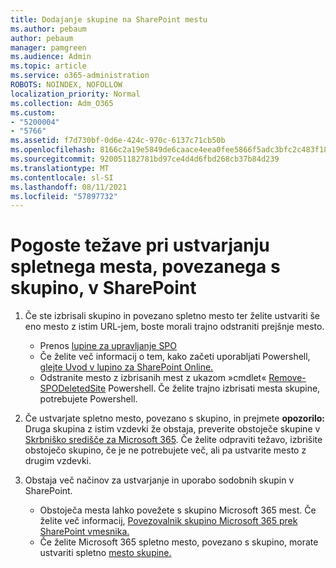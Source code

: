 ```yaml
---
title: Dodajanje skupine na SharePoint mestu
ms.author: pebaum
author: pebaum
manager: pamgreen
ms.audience: Admin
ms.topic: article
ms.service: o365-administration
ROBOTS: NOINDEX, NOFOLLOW
localization_priority: Normal
ms.collection: Adm_O365
ms.custom:
- "5200004"
- "5766"
ms.assetid: f7d730bf-0d6e-424c-970c-6137c71cb50b
ms.openlocfilehash: 8166c2a19e5849de6caace4eea0fee5866f5adc3bfc2c483f18fc788c1bf2fa9
ms.sourcegitcommit: 920051182781bd97ce4d4d6fbd268cb37b84d239
ms.translationtype: MT
ms.contentlocale: sl-SI
ms.lasthandoff: 08/11/2021
ms.locfileid: "57897732"
---
```

# <a name="common-issues-when-creating-a-group-connected-site-in-sharepoint"></a>Pogoste težave pri ustvarjanju spletnega mesta, povezanega s skupino, v SharePoint

1. Če ste izbrisali skupino in povezano spletno mesto ter želite ustvariti še eno mesto z istim URL-jem, boste morali trajno odstraniti prejšnje mesto.

   - Prenos [lupine za upravljanje SPO](https://support.office.com/article/introduction-to-the-sharepoint-online-management-shell-c16941c3-19b4-4710-8056-34c034493429)
   - Če želite več informacij o tem, kako začeti uporabljati Powershell, [glejte Uvod v lupino za SharePoint Online.](https://docs.microsoft.com/powershell/module/sharepoint-online/remove-sposite)
   - Odstranite mesto z izbrisanih mest z ukazom »cmdlet« [Remove-SPODeletedSite](https://docs.microsoft.com/powershell/module/sharepoint-online/remove-sposite?view=sharepoint-ps) Powershell. Če želite trajno izbrisati mesta skupine, potrebujete Powershell.

1. Če ustvarjate spletno mesto, povezano s skupino, in prejmete **opozorilo:** Druga skupina z istim vzdevki že obstaja, preverite obstoječe skupine v [Skrbniško središče za Microsoft 365](https://admin.microsoft.com/AdminPortal/Home#/groups). Če želite odpraviti težavo, izbrišite obstoječo skupino, če je ne potrebujete več, ali pa ustvarite mesto z drugim vzdevki.

1. Obstaja več načinov za ustvarjanje in uporabo sodobnih skupin v SharePoint.

   - Obstoječa mesta lahko povežete s skupino Microsoft 365 mest. Če želite več informacij, [Povezovalnik skupino Microsoft 365 prek SharePoint vmesnika.](https://docs.microsoft.com/sharepoint/dev/transform/modernize-connect-to-office365-group#connect-an-office-365-group-using-the-sharepoint-user-interface)
   - Če želite Microsoft 365 spletno mesto, povezano s skupino, morate ustvariti spletno [mesto skupine.](https://admin.microsoft.com/sharepoint)
